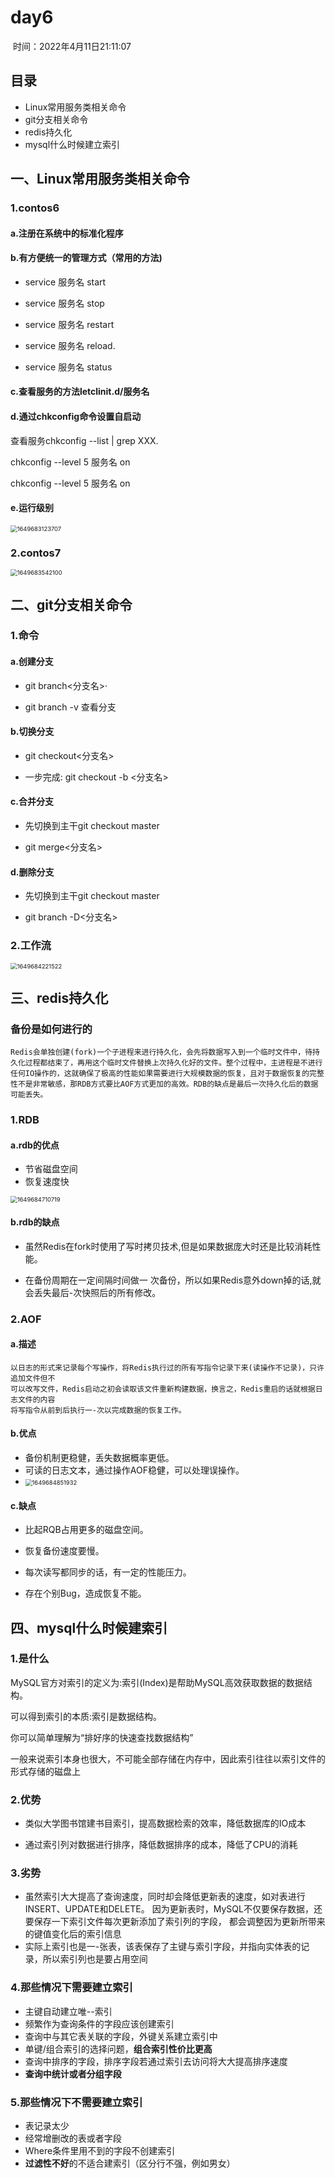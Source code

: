 # day6

​																																																				时间：2022年4月11日21:11:07

## 目录

- Linux常用服务类相关命令
- git分支相关命令
- redis持久化
- mysql什么时候建立索引

## 一、Linux常用服务类相关命令

### 1.contos6

#### a.注册在系统中的标准化程序

#### b.有方便统一的管理方式（常用的方法)

- service 服务名 start

- service 服务名 stop

- service 服务名 restart

- service 服务名 reload.

- service 服务名 status

#### c.查看服务的方法letclinit.d/服务名

#### d.通过chkconfig命令设置自启动

查看服务chkconfig --list | grep XXX.

chkconfig --level 5 服务名 on

chkconfig --level 5 服务名 on

#### e.运行级别

<img src="D:\桌面\面试题\pic\Untitled\1649683123707.png" alt="1649683123707" style="zoom:67%;" />

### 2.contos7

<img src="D:\桌面\面试题\pic\Untitled\1649683542100.png" alt="1649683542100" style="zoom:67%;" />

## 二、git分支相关命令

### 1.命令

#### a.创建分支

-  git branch<分支名>·

- git branch -v 查看分支

#### b.切换分支

- git checkout<分支名>

- 一步完成: git checkout -b <分支名>

#### c.合并分支

- 先切换到主干git checkout master

- git merge<分支名>

#### d.删除分支

- 先切换到主干git checkout master

- git branch -D<分支名>

### 2.工作流

<img src="D:\桌面\面试题\pic\Untitled\1649684221522.png" alt="1649684221522" style="zoom:67%;" />

## 三、redis持久化

### 备份是如何进行的

```
Redis会单独创建(fork)一个子进程来进行持久化，会先将数据写入到一个临时文件中，待持久化过程都结束了，再用这个临时文件替换上次持久化好的文件。整个过程中，主进程是不进行任何IO操作的，这就确保了极高的性能如果需要进行大规模数据的恢复，且对于数据恢复的完整性不是非常敏感，那RDB方式要比AOF方式更加的高效。RDB的缺点是最后一次持久化后的数据可能丢失。
```

### 1.RDB

#### a.rdb的优点

- 节省磁盘空间
- 恢复速度快

<img src="D:\桌面\面试题\pic\Untitled\1649684710719.png" alt="1649684710719" style="zoom: 67%;" />

#### b.rdb的缺点

- 虽然Redis在fork时使用了写时拷贝技术,但是如果数据庞大时还是比较消耗性能。

- 在备份周期在一定间隔时间做一 次备份，所以如果Redis意外down掉的话,就会丢失最后-次快照后的所有修改。

### 2.AOF

#### a.描述

```
以日志的形式来记录每个写操作，将Redis执行过的所有写指令记录下来(读操作不记录)，只许追加文件但不
可以改写文件，Redis启动之初会读取该文件重新构建数据，换言之，Redis重启的话就根据日志文件的内容
将写指令从前到后执行一-次以完成数据的恢复工作。
```

#### b.优点

- 备份机制更稳健，丢失数据概率更低。
- 可读的日志文本，通过操作AOF稳健，可以处理误操作。
- <img src="D:\桌面\面试题\pic\Untitled\1649684851932.png" alt="1649684851932" style="zoom:67%;" />

#### c.缺点

- 比起RQB占用更多的磁盘空间。

- 恢复备份速度要慢。

- 每次读写都同步的话，有一定的性能压力。

- 存在个别Bug，造成恢复不能。

  

## 四、mysql什么时候建索引

### 1.是什么

MySQL官方对索引的定义为:索引(Index)是帮助MySQL高效获取数据的数据结构。

可以得到索引的本质:索引是数据结构。

你可以简单理解为“排好序的快速查找数据结构”

一般来说索引本身也很大，不可能全部存储在内存中，因此索引往往以索引文件的形式存储的磁盘上

### 2.优势

- 类似大学图书馆建书目索引，提高数据检索的效率，降低数据库的IO成本

- 通过索引列对数据进行排序，降低数据排序的成本，降低了CPU的消耗

### 3.劣势

- 虽然索引大大提高了查询速度，同时却会降低更新表的速度，如对表进行INSERT、UPDATE和DELETE。
  因为更新表时，MySQL不仅要保存数据，还要保存一下索引文件每次更新添加了索引列的字段，
  都会调整因为更新所带来的键值变化后的索引信息
- 实际上索引也是一-张表，该表保存了主键与索引字段，并指向实体表的记录，所以索引列也是要占用空间

### 4.那些情况下需要建立索引

- 主键自动建立唯--索引
- 频繁作为查询条件的字段应该创建索引
- 查询中与其它表关联的字段，外键关系建立索引中
- 单键/组合索引的选择问题，**组合索引性价比更高**
- 查询中排序的字段，排序字段若通过索引去访问将大大提高排序速度
- **查询中统计或者分组字段**

### 5.那些情况下不需要建立索引

- 表记录太少
- 经常增删改的表或者字段
- Where条件里用不到的字段不创建索引
- **过滤性不好**的不适合建索引（区分行不强，例如男女）